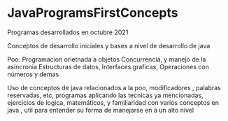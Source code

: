 # JavaProgramsFirstConcepts
Programas desarrollados en octubre 2021 

Conceptos de desarrollo iniciales y bases a nivel de desarrollo de java

Poo: Programacion orietnada a objetos
Concurrencia, y manejo de la asincronia
Estructuras de datos, Interfaces graficas, Operaciones con números y demas

Uso de conceptos de java relacionados a la poo, modificadores , palabras reservadas, etc, programas aplicando 
las tecnicas ya mencionadas, ejercicios de logica, matemáticos, y familiaridad con varios conceptos en java , util para entender su forma
de manejarse en a un alto nivel 
